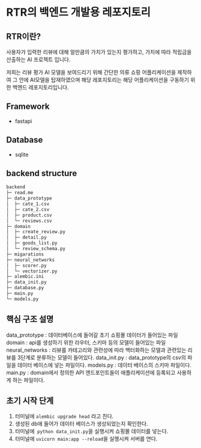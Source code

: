 
# RTR의 백엔드 개발용 레포지토리

## RTR이란?
사용자가 입력한 리뷰에 대해 얼만큼의 가치가 있는지 평가하고, 가치에 따라 적립금을 산출하는 AI 프로젝트 입니다.
 
저희는 리뷰 평가 AI 모델을 보여드리기 위해 간단한 의류 쇼핑 어플리케이션을 제작하여 그 안에 AI모델을 탑재하였으며 해당 레포지토리는 해당 어플리케이션을 구동하기 위한 백엔드 레포지토리입니다.

## Framework
- fastapi

## Database
- sqlite

## backend structure
``` python
backend
├─ read.me
├─ data_prototype
│  ├─ cate_1.csv
│  ├─ cate_2.csv
│  ├─ product.csv
│  └─ reviews.csv
├─ domain
│  ├─ create_review.py
│  ├─ detail.py
│  ├─ goods_list.py
│  └─ review_schema.py
├─ migarations
├─ neural_networks
│  ├─ scorer.py
│  └─ vectorizer.py
├─ alembic.ini
├─ data_init.py
├─ database.py
├─ main.py
└─ models.py
```

## 핵심 구조 설명
data_prototype : 데이터베이스에 들어갈 초기 쇼핑몰 데이터가 들어있는 파일
domain : api를 생성하기 위한 라우터, 스키마 등의 모델이 들어있는 파일
neural_networks : 리뷰를 카테고리와 관련성에 따라 백터화하는 모델과 관련있는 리뷰를 3단계로 분류하는 모델이 들어있다.
data_init.py : data_prototype의 csv의 파일을 데이터 베이스에 넣는 파일이다.
models.py : 데이터 베이스의 스키마 파일이다.
main.py : domain에서 정의한 API 엔드포인트들이 애플리케이션에 등록되고 사용하게 하는 파일이다.


## 초기 시작 단계
1. 터미널에 `alembic upgrade head` 라고 친다.
2. 생성된 db에 들어가 데이터 베이스가 생성되었는지 확인한다.
3. 터미널에` python data_init.py`을 실행시켜 쇼핑몰 데이터를 넣는다.
4. 터미널에 `uvicorn main:app --reload`을 실행시켜 서버를 연다.
